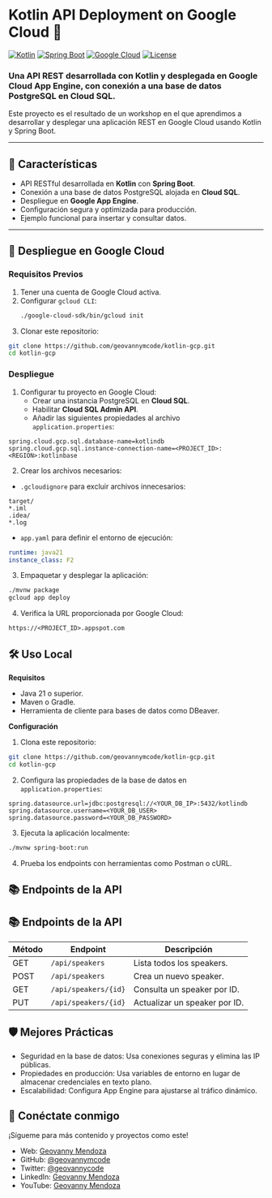 # Kotlin API Deployment on Google Cloud 🚀

[![Kotlin](https://img.shields.io/badge/Kotlin-1.8.22-blueviolet.svg?style=for-the-badge&logo=kotlin)](https://kotlinlang.org/)
[![Spring Boot](https://img.shields.io/badge/SpringBoot-3.1.3-green?style=for-the-badge&logo=springboot)](https://spring.io/projects/spring-boot)
[![Google Cloud](https://img.shields.io/badge/GoogleCloud-Deployed-blue?style=for-the-badge&logo=googlecloud)](https://cloud.google.com/)
[![License](https://img.shields.io/badge/License-MIT-brightgreen?style=for-the-badge)](LICENSE)

### Una API REST desarrollada con **Kotlin** y desplegada en **Google Cloud App Engine**, con conexión a una base de datos **PostgreSQL** en **Cloud SQL**.

Este proyecto es el resultado de un workshop en el que aprendimos a desarrollar y desplegar una aplicación REST en Google Cloud usando Kotlin y Spring Boot.

---

## 📜 Características

- API RESTful desarrollada en **Kotlin** con **Spring Boot**.
- Conexión a una base de datos PostgreSQL alojada en **Cloud SQL**.
- Despliegue en **Google App Engine**.
- Configuración segura y optimizada para producción.
- Ejemplo funcional para insertar y consultar datos.

---

## 🚀 Despliegue en Google Cloud

### **Requisitos Previos**
1. Tener una cuenta de Google Cloud activa.
2. Configurar `gcloud CLI`:
   ```bash
   ./google-cloud-sdk/bin/gcloud init
   ```
3. Clonar este repositorio:
```bash
git clone https://github.com/geovannymcode/kotlin-gcp.git
cd kotlin-gcp
```

### **Despliegue**
1. Configurar tu proyecto en Google Cloud:
    - Crear una instancia PostgreSQL en **Cloud SQL**.
    - Habilitar **Cloud SQL Admin API**.
    - Añadir las siguientes propiedades al archivo `application.properties`:
```properties
spring.cloud.gcp.sql.database-name=kotlindb
spring.cloud.gcp.sql.instance-connection-name=<PROJECT_ID>:<REGION>:kotlinbase
```

2. Crear los archivos necesarios:
- `.gcloudignore` para excluir archivos innecesarios:
```plaintext
target/
*.iml
.idea/
*.log
```

- `app.yaml` para definir el entorno de ejecución:
```yaml
runtime: java21
instance_class: F2
```

3. Empaquetar y desplegar la aplicación:
```bash
./mvnw package
gcloud app deploy
```

4. Verifica la URL proporcionada por Google Cloud:

```plaintext
https://<PROJECT_ID>.appspot.com
```

## 🛠️ Uso Local
**Requisitos**
  - Java 21 o superior.
  - Maven o Gradle.
  - Herramienta de cliente para bases de datos como DBeaver.

**Configuración**
 1. Clona este repositorio:
```bash
git clone https://github.com/geovannymcode/kotlin-gcp.git
cd kotlin-gcp
```

2. Configura las propiedades de la base de datos en `application.properties`:
```properties
spring.datasource.url=jdbc:postgresql://<YOUR_DB_IP>:5432/kotlindb
spring.datasource.username=<YOUR_DB_USER>
spring.datasource.password=<YOUR_DB_PASSWORD>
```

3. Ejecuta la aplicación localmente:
```bash
./mvnw spring-boot:run
```

4. Prueba los endpoints con herramientas como Postman o cURL.

## 📚 Endpoints de la API
## 📚 Endpoints de la API

| Método | Endpoint         | Descripción                     |
|--------|-------------------|---------------------------------|
| GET    | `/api/speakers`      | Lista todos los speakers.      |
| POST   | `/api/speakers`      | Crea un nuevo speaker.         |
| GET    | `/api/speakers/{id}` | Consulta un speaker por ID.    |
| PUT    | `/api/speakers/{id}` | Actualizar un speaker por ID.    |


## 🛡️ Mejores Prácticas
- Seguridad en la base de datos: Usa conexiones seguras y elimina las IP públicas.
- Propiedades en producción: Usa variables de entorno en lugar de almacenar credenciales en texto plano.
- Escalabilidad: Configura App Engine para ajustarse al tráfico dinámico.

## 🌟 Conéctate conmigo
¡Sígueme para más contenido y proyectos como este!

- Web: [Geovanny Mendoza](https://geovannycode.com/)
- GitHub: [@geovannymcode](https://github.com/geovannymcode)
- Twitter: [@geovannycode](https://x.com/geovannycode)
- LinkedIn: [Geovanny Mendoza](https://www.linkedin.com/in/geovannycode/)
- YouTube: [Geovanny Mendoza](https://www.youtube.com/@geovannymendozagonzalez9119)


